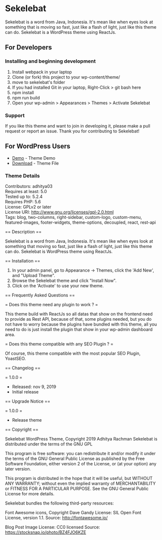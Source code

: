 # Sekelebat
Sekelebat is a word from Java, Indonesia. It's mean like when eyes look at something that is moving so fast, just like a flash of light, just like this theme can do. Sekelebat is a WordPress theme using ReactJs.

## For Developers

### Installing and beginning development

1. Install webpack in your laptop
2. Clone (or fork) this project to your wp-content/theme/
3. move to sekelebat's folder
4. If you had installed Git in your laptop, Right-Click > git bash here 
5. npm install
6. npm run build
7. Open your wp-admin > Appearances > Themes > Activate Sekelebat

### Support

If you like this theme and want to join in developing it, please make a pull request or report an issue. Thank you for contributing to Sekelebat! 

## For WordPress Users

* [Demo](https://sekelebat.adhityar.com/) - Theme Demo
* [Download](https://www.adhityar.com/themedir/sekelebat.zip) - Theme File

### Theme Details

Contributors: adhitya03<br/>
Requires at least: 5.0<br/>
Tested up to: 5.2.4<br/>
Requires PHP: 5.6<br/>
License: GPLv2 or later<br/>
License URI: http://www.gnu.org/licenses/gpl-2.0.html<br/>
Tags: blog, two-columns, right-sidebar, custom-logo, custom-menu, featured-images, footer-widgets, theme-options, decoupled, react, rest-api<br/>


== Description ==

Sekelebat is a word from Java, Indonesia. It's mean like when eyes look at something that moving so fast, just like a flash of light, just like this theme can do. Sekelebat is WordPress theme using ReactJs.

== Installation ==

1. In your admin panel, go to Appearance -> Themes, click the 'Add New', and "Upload Theme".
2. Browse the Sekelebat theme and click "Install Now".
3. Click on the 'Activate' to use your new theme.

== Frequently Asked Questions ==

= Does this theme need any plugin to work ? =

This theme build with ReactJs so all datas that show on the frontend need to provide as Rest API, because of that, some plugins needed, but you do not have to worry because the plugins have bundled with this theme, all you need to do is just install the plugin that show in your wp-admin dashboard area.

= Does this theme compatible with any SEO Plugin ? =

Of course, this theme compatible with the most popular SEO Plugin, YoastSEO.

== Changelog ==

= 1.0.0 =
* Released: nov 9, 2019
* Initial release

== Upgrade Notice ==

= 1.0.0 =
* Release theme

== Copyright ==

Sekelebat WordPress Theme, Copyright 2019 Adhitya Rachman
Sekelebat is distributed under the terms of the GNU GPL

This program is free software: you can redistribute it and/or modify
it under the terms of the GNU General Public License as published by
the Free Software Foundation, either version 2 of the License, or
(at your option) any later version.

This program is distributed in the hope that it will be useful,
but WITHOUT ANY WARRANTY; without even the implied warranty of
MERCHANTABILITY or FITNESS FOR A PARTICULAR PURPOSE. See the
GNU General Public License for more details.

Sekelebat bundles the following third-party resources:

Font Awesome icons, Copyright Dave Gandy
License: SIL Open Font License, version 1.1.
Source: http://fontawesome.io/

Blog Post Image
License: CC0 licensed
Source: https://stocksnap.io/photo/BZ4FJO6KZE
